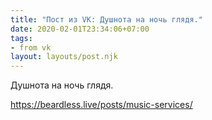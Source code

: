 ```yaml
---
title: "Пост из VK: Душнота на ночь глядя."
date: 2020-02-01T23:34:06+07:00
tags:
- from vk
layout: layouts/post.njk
---
```

Душнота на ночь глядя. 

https://beardless.live/posts/music-services/
